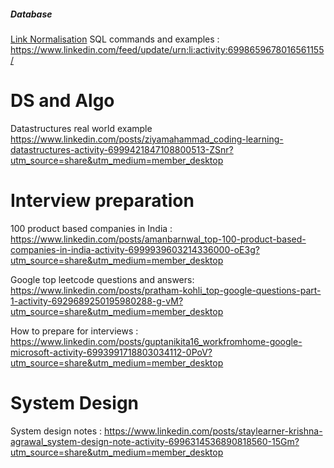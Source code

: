 ##### Database
[Link Normalisation](https://www.youtube.com/watch?v=GFQaEYEc8_8)
SQL commands and examples : https://www.linkedin.com/feed/update/urn:li:activity:6998659678016561155/

DS and Algo
====================================
Datastructures real world example
https://www.linkedin.com/posts/ziyamahammad_coding-learning-datastructures-activity-6999421847108800513-ZSnr?utm_source=share&utm_medium=member_desktop

Interview preparation
===============================
100 product based companies in India : https://www.linkedin.com/posts/amanbarnwal_top-100-product-based-companies-in-india-activity-6999939603214336000-oE3g?utm_source=share&utm_medium=member_desktop

Google top leetcode questions and answers: https://www.linkedin.com/posts/pratham-kohli_top-google-questions-part-1-activity-6929689250195980288-g-vM?utm_source=share&utm_medium=member_desktop

How to prepare for interviews : https://www.linkedin.com/posts/guptanikita16_workfromhome-google-microsoft-activity-6993991718803034112-0PoV?utm_source=share&utm_medium=member_desktop

System Design
===================
System design notes : https://www.linkedin.com/posts/staylearner-krishna-agrawal_system-design-note-activity-6996314536890818560-15Gm?utm_source=share&utm_medium=member_desktop
